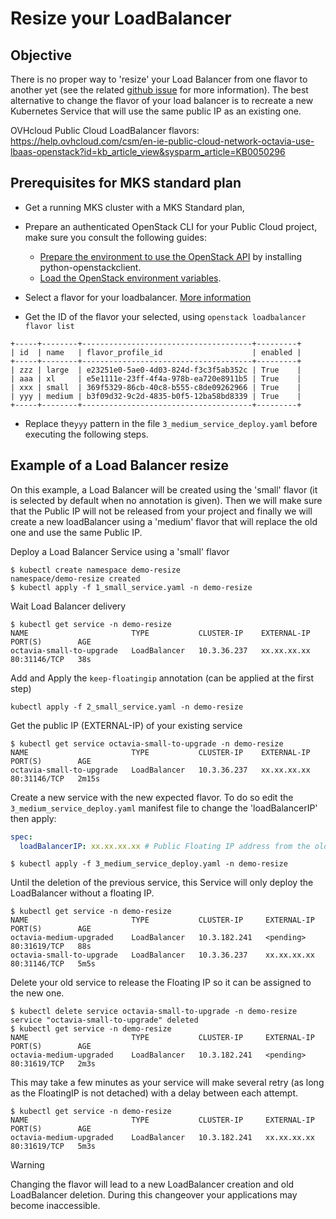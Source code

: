 # Resize your LoadBalancer

## Objective
There is no proper way to 'resize' your Load Balancer from one flavor to another yet (see the related [github issue](https://github.com/ovh/public-cloud-roadmap/issues/418) for more information). The best alternative to change the flavor of your load balancer is to recreate a new Kubernetes Service that will use the same public IP as an existing one.

OVHcloud Public Cloud LoadBalancer flavors: https://help.ovhcloud.com/csm/en-ie-public-cloud-network-octavia-use-lbaas-openstack?id=kb_article_view&sysparm_article=KB0050296

## Prerequisites for MKS standard plan

* Get a running MKS cluster with a MKS Standard plan,

* Prepare an authenticated OpenStack CLI for your Public Cloud project, make sure you consult the following guides:
  - [Prepare the environment to use the OpenStack API](https://help.ovhcloud.com/csm/en-ie-public-cloud-compute-prepare-openstack-api-environment?id=kb_article_view&sysparm_article=KB0051001) by installing python-openstackclient.
  - [Load the OpenStack environment variables](https://help.ovhcloud.com/csm/en-ie-public-cloud-compute-set-openstack-environment-variables?id=kb_article_view&sysparm_article=KB0050930).

* Select a flavor for your loadbalancer. [More information](https://www.ovhcloud.com/en/public-cloud/load-balancer/)

* Get the ID of the flavor your selected, using `openstack loadbalancer flavor list`

```console
+-----+--------+--------------------------------------+---------+
| id  | name   | flavor_profile_id                    | enabled |
+-----+--------+--------------------------------------+---------+
| zzz | large  | e23251e0-5ae0-4d03-824d-f3c3f5ab352c | True    |
| aaa | xl     | e5e1111e-23ff-4f4a-978b-ea720e8911b5 | True    |
| xxx | small  | 369f5329-86cb-40c8-b555-c8de09262966 | True    |
| yyy | medium | b3f09d32-9c2d-4835-b0f5-12ba58bd8339 | True    |
+-----+--------+--------------------------------------+---------+
```

* Replace the`yyy` pattern in the file `3_medium_service_deploy.yaml` before executing the following steps.

## Example of a Load Balancer resize

On this example, a Load Balancer will be created using the 'small' flavor (it is selected by default when no annotation is given). Then we will make sure that the Public IP will not be released from your project and finally we will create a new loadBalancer using a 'medium' flavor that will replace the old one and use the same Public IP.

Deploy a Load Balancer Service using a 'small' flavor
```shell
$ kubectl create namespace demo-resize
namespace/demo-resize created
$ kubectl apply -f 1_small_service.yaml -n demo-resize
```

Wait Load Balancer delivery
```shell
$ kubectl get service -n demo-resize
NAME                       TYPE           CLUSTER-IP    EXTERNAL-IP   PORT(S)        AGE
octavia-small-to-upgrade   LoadBalancer   10.3.36.237   xx.xx.xx.xx  80:31146/TCP   38s
```

Add and Apply the `keep-floatingip` annotation (can be applied at the first step)
```shell
kubectl apply -f 2_small_service.yaml -n demo-resize
```

Get the public IP (EXTERNAL-IP) of your existing service
```shell
$ kubectl get service octavia-small-to-upgrade -n demo-resize
NAME                       TYPE           CLUSTER-IP    EXTERNAL-IP     PORT(S)        AGE
octavia-small-to-upgrade   LoadBalancer   10.3.36.237   xx.xx.xx.xx    80:31146/TCP   2m15s
```

Create a new service with the new expected flavor. To do so edit the `3_medium_service_deploy.yaml` manifest file to change the 'loadBalancerIP' then apply:
```yaml
spec:
  loadBalancerIP: xx.xx.xx.xx # Public Floating IP address from the old service
```
```shell
$ kubectl apply -f 3_medium_service_deploy.yaml -n demo-resize
```

Until the deletion of the previous service, this Service will only deploy the LoadBalancer without a floating IP.
```shell
$ kubectl get service -n demo-resize
NAME                       TYPE           CLUSTER-IP     EXTERNAL-IP     PORT(S)        AGE
octavia-medium-upgraded    LoadBalancer   10.3.182.241   <pending>       80:31619/TCP   88s
octavia-small-to-upgrade   LoadBalancer   10.3.36.237    xx.xx.xx.xx    80:31146/TCP   5m5s
```

Delete your old service to release the Floating IP so it can be assigned to the new one.
```shell
$ kubectl delete service octavia-small-to-upgrade -n demo-resize
service "octavia-small-to-upgrade" deleted
$ kubectl get service -n demo-resize
NAME                       TYPE           CLUSTER-IP     EXTERNAL-IP     PORT(S)        AGE
octavia-medium-upgraded    LoadBalancer   10.3.182.241   <pending>       80:31619/TCP   2m3s
```

This may take a few minutes as your service will make several retry (as long as the FloatingIP is not detached) with a delay between each attempt.
```shell
$ kubectl get service -n demo-resize
NAME                       TYPE           CLUSTER-IP     EXTERNAL-IP     PORT(S)        AGE
octavia-medium-upgraded    LoadBalancer   10.3.182.241   xx.xx.xx.xx    80:31619/TCP   5m3s
```
> [!warning]
>
> Changing the flavor will lead to a new LoadBalancer creation and old LoadBalancer deletion. During this changeover your applications may become inaccessible.
>
